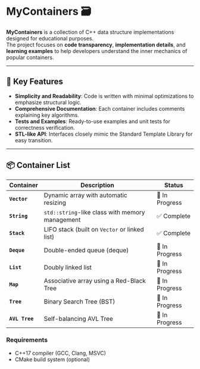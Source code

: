 # MyContainers 🗃️

**MyContainers** is a collection of C++ data structure implementations designed for educational purposes.  
The project focuses on **code transparency**, **implementation details**, and **learning examples** to help developers understand the inner mechanics of popular containers.

---

## 🌟 Key Features

- **Simplicity and Readability**: Code is written with minimal optimizations to emphasize structural logic.
- **Comprehensive Documentation**: Each container includes comments explaining key algorithms.
- **Tests and Examples**: Ready-to-use examples and unit tests for correctness verification.
- **STL-like API**: Interfaces closely mimic the Standard Template Library for easy transition.

---

## 📦 Container List

| Container                | Description                                          | Status        |
|--------------------------|-----------------------------------------------------|---------------|
| **`Vector`**             | Dynamic array with automatic resizing               | 🚧 In Progress  |
| **`String`**             | `std::string`-like class with memory management     | ✅ Complete   |
| **`Stack`**              | LIFO stack (built on `Vector` or linked list)       | ✅ Complete  |
| **`Deque`**              | Double-ended queue (deque)                          | 🚧 In Progress |
| **`List`**               | Doubly linked list                                   | 🚧 In Progress   |
| **`Map`**                | Associative array using a Red-Black Tree            | 🚧 In Progress   |
| **`Tree`**               | Binary Search Tree (BST)                            | 🚧 In Progress   |
| **`AVL Tree`**           | Self-balancing AVL Tree                             | 🚧 In Progress |


### Requirements
- C++17 compiler (GCC, Clang, MSVC)
- CMake build system (optional)
